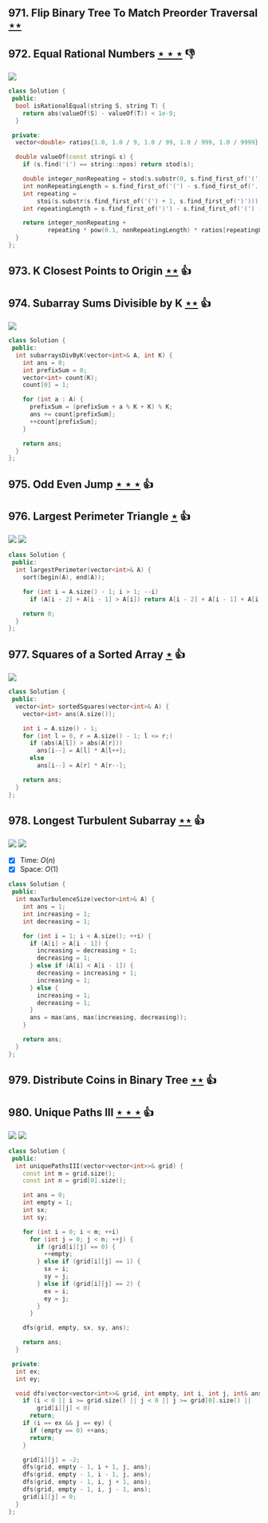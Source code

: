 ## 971. Flip Binary Tree To Match Preorder Traversal [$\star\star$](https://leetcode.com/problems/flip-binary-tree-to-match-preorder-traversal)

## 972. Equal Rational Numbers [$\star\star\star$](https://leetcode.com/problems/equal-rational-numbers) :thumbsdown:

![](https://img.shields.io/badge/-Math-434343.svg?style=flat-square)

```cpp
class Solution {
 public:
  bool isRationalEqual(string S, string T) {
    return abs(valueOf(S) - valueOf(T)) < 1e-9;
  }

 private:
  vector<double> ratios{1.0, 1.0 / 9, 1.0 / 99, 1.0 / 999, 1.0 / 9999};

  double valueOf(const string& s) {
    if (s.find('(') == string::npos) return stod(s);

    double integer_nonRepeating = stod(s.substr(0, s.find_first_of('(')));
    int nonRepeatingLength = s.find_first_of('(') - s.find_first_of('.') - 1;
    int repeating =
        stoi(s.substr(s.find_first_of('(') + 1, s.find_first_of(')')));
    int repeatingLength = s.find_first_of(')') - s.find_first_of('(') - 1;

    return integer_nonRepeating +
           repeating * pow(0.1, nonRepeatingLength) * ratios[repeatingLength];
  }
};
```

## 973. K Closest Points to Origin [$\star\star$](https://leetcode.com/problems/k-closest-points-to-origin) :thumbsup:

## 974. Subarray Sums Divisible by K [$\star\star$](https://leetcode.com/problems/subarray-sums-divisible-by-k) :thumbsup:

![](https://img.shields.io/badge/-Hash%20Table-7BA23F.svg?style=flat-square)

```cpp
class Solution {
 public:
  int subarraysDivByK(vector<int>& A, int K) {
    int ans = 0;
    int prefixSum = 0;
    vector<int> count(K);
    count[0] = 1;

    for (int a : A) {
      prefixSum = (prefixSum + a % K + K) % K;
      ans += count[prefixSum];
      ++count[prefixSum];
    }

    return ans;
  }
};
```

## 975. Odd Even Jump [$\star\star\star$](https://leetcode.com/problems/odd-even-jump) :thumbsup:

## 976. Largest Perimeter Triangle [$\star$](https://leetcode.com/problems/largest-perimeter-triangle) :thumbsup:

![](https://img.shields.io/badge/-Math-434343.svg?style=flat-square) ![](https://img.shields.io/badge/-Sort-0F2540.svg?style=flat-square)

```cpp
class Solution {
 public:
  int largestPerimeter(vector<int>& A) {
    sort(begin(A), end(A));

    for (int i = A.size() - 1; i > 1; --i)
      if (A[i - 2] + A[i - 1] > A[i]) return A[i - 2] + A[i - 1] + A[i];

    return 0;
  }
};
```

## 977. Squares of a Sorted Array [$\star$](https://leetcode.com/problems/squares-of-a-sorted-array) :thumbsup:

![](https://img.shields.io/badge/-Two%20Pointers-2EA9DF.svg?style=flat-square)

```cpp
class Solution {
 public:
  vector<int> sortedSquares(vector<int>& A) {
    vector<int> ans(A.size());

    int i = A.size() - 1;
    for (int l = 0, r = A.size() - 1; l <= r;)
      if (abs(A[l]) > abs(A[r]))
        ans[i--] = A[l] * A[l++];
      else
        ans[i--] = A[r] * A[r--];

    return ans;
  }
};
```

## 978. Longest Turbulent Subarray [$\star\star$](https://leetcode.com/problems/longest-turbulent-subarray) :thumbsup:

![](https://img.shields.io/badge/-Dynamic%20Programming-113285.svg?style=flat-square) ![](https://img.shields.io/badge/-Sliding%20Window-1E88A8.svg?style=flat-square)

- [x] Time: $O(n)$
- [x] Space: $O(1)$

```cpp
class Solution {
 public:
  int maxTurbulenceSize(vector<int>& A) {
    int ans = 1;
    int increasing = 1;
    int decreasing = 1;

    for (int i = 1; i < A.size(); ++i) {
      if (A[i] > A[i - 1]) {
        increasing = decreasing + 1;
        decreasing = 1;
      } else if (A[i] < A[i - 1]) {
        decreasing = increasing + 1;
        increasing = 1;
      } else {
        increasing = 1;
        decreasing = 1;
      }
      ans = max(ans, max(increasing, decreasing));
    }

    return ans;
  }
};
```

## 979. Distribute Coins in Binary Tree [$\star\star$](https://leetcode.com/problems/distribute-coins-in-binary-tree) :thumbsup:

## 980. Unique Paths III [$\star\star\star$](https://leetcode.com/problems/unique-paths-iii) :thumbsup:

![](https://img.shields.io/badge/-Backtracking-D0104C.svg?style=flat-square) ![](https://img.shields.io/badge/-Depth%20First%20Search-86C166.svg?style=flat-square)

```cpp
class Solution {
 public:
  int uniquePathsIII(vector<vector<int>>& grid) {
    const int m = grid.size();
    const int n = grid[0].size();

    int ans = 0;
    int empty = 1;
    int sx;
    int sy;

    for (int i = 0; i < m; ++i)
      for (int j = 0; j < n; ++j) {
        if (grid[i][j] == 0) {
          ++empty;
        } else if (grid[i][j] == 1) {
          sx = i;
          sy = j;
        } else if (grid[i][j] == 2) {
          ex = i;
          ey = j;
        }
      }

    dfs(grid, empty, sx, sy, ans);

    return ans;
  }

 private:
  int ex;
  int ey;

  void dfs(vector<vector<int>>& grid, int empty, int i, int j, int& ans) {
    if (i < 0 || i >= grid.size() || j < 0 || j >= grid[0].size() ||
        grid[i][j] < 0)
      return;
    if (i == ex && j == ey) {
      if (empty == 0) ++ans;
      return;
    }

    grid[i][j] = -2;
    dfs(grid, empty - 1, i + 1, j, ans);
    dfs(grid, empty - 1, i - 1, j, ans);
    dfs(grid, empty - 1, i, j + 1, ans);
    dfs(grid, empty - 1, i, j - 1, ans);
    grid[i][j] = 0;
  }
};
```
